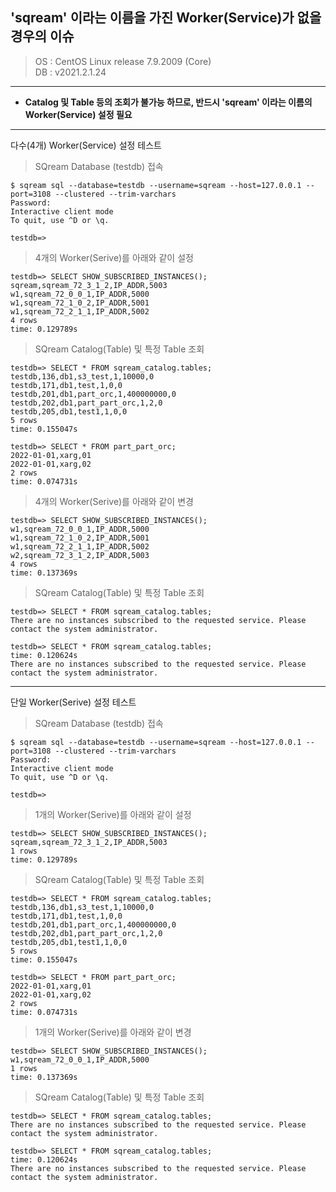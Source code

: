 'sqream' 이라는 이름을 가진 Worker(Service)가 없을 경우의 이슈
---

>OS : CentOS Linux release 7.9.2009 (Core)<br>
DB : v2021.2.1.24

* * *

* __Catalog 및 Table 등의 조회가 불가능 하므로, 반드시 'sqream' 이라는 이름의 Worker(Service) 설정 필요__

* * *

다수(4개) Worker(Service) 설정 테스트

>SQream Database (testdb) 접속
~~~
$ sqream sql --database=testdb --username=sqream --host=127.0.0.1 --port=3108 --clustered --trim-varchars
Password:
Interactive client mode
To quit, use ^D or \q.

testdb=>
~~~

>4개의 Worker(Serive)를 아래와 같이 설정
~~~
testdb=> SELECT SHOW_SUBSCRIBED_INSTANCES();
sqream,sqream_72_3_1_2,IP_ADDR,5003
w1,sqream_72_0_0_1,IP_ADDR,5000
w1,sqream_72_1_0_2,IP_ADDR,5001
w1,sqream_72_2_1_1,IP_ADDR,5002
4 rows
time: 0.129789s
~~~

>SQream Catalog(Table) 및 특정 Table 조회
~~~
testdb=> SELECT * FROM sqream_catalog.tables;
testdb,136,db1,s3_test,1,10000,0
testdb,171,db1,test,1,0,0
testdb,201,db1,part_orc,1,400000000,0
testdb,202,db1,part_part_orc,1,2,0
testdb,205,db1,test1,1,0,0
5 rows
time: 0.155047s

testdb=> SELECT * FROM part_part_orc;
2022-01-01,xarg,01
2022-01-01,xarg,02
2 rows
time: 0.074731s
~~~

>4개의 Worker(Serive)를 아래와 같이 변경
~~~
testdb=> SELECT SHOW_SUBSCRIBED_INSTANCES();
w1,sqream_72_0_0_1,IP_ADDR,5000
w1,sqream_72_1_0_2,IP_ADDR,5001
w1,sqream_72_2_1_1,IP_ADDR,5002
w2,sqream_72_3_1_2,IP_ADDR,5003
4 rows
time: 0.137369s
~~~

>SQream Catalog(Table) 및 특정 Table 조회
~~~
testdb=> SELECT * FROM sqream_catalog.tables;
There are no instances subscribed to the requested service. Please contact the system administrator.

testdb=> SELECT * FROM sqream_catalog.tables;
time: 0.120624s
There are no instances subscribed to the requested service. Please contact the system administrator.
~~~

* * *

단일 Worker(Serive) 설정 테스트

>SQream Database (testdb) 접속
~~~
$ sqream sql --database=testdb --username=sqream --host=127.0.0.1 --port=3108 --clustered --trim-varchars
Password:
Interactive client mode
To quit, use ^D or \q.

testdb=>
~~~

>1개의 Worker(Serive)를 아래와 같이 설정
~~~
testdb=> SELECT SHOW_SUBSCRIBED_INSTANCES();
sqream,sqream_72_3_1_2,IP_ADDR,5003
1 rows
time: 0.129789s
~~~

>SQream Catalog(Table) 및 특정 Table 조회
~~~
testdb=> SELECT * FROM sqream_catalog.tables;
testdb,136,db1,s3_test,1,10000,0
testdb,171,db1,test,1,0,0
testdb,201,db1,part_orc,1,400000000,0
testdb,202,db1,part_part_orc,1,2,0
testdb,205,db1,test1,1,0,0
5 rows
time: 0.155047s

testdb=> SELECT * FROM part_part_orc;
2022-01-01,xarg,01
2022-01-01,xarg,02
2 rows
time: 0.074731s
~~~

>1개의 Worker(Serive)를 아래와 같이 변경
~~~
testdb=> SELECT SHOW_SUBSCRIBED_INSTANCES();
w1,sqream_72_0_0_1,IP_ADDR,5000
1 rows
time: 0.137369s
~~~

>SQream Catalog(Table) 및 특정 Table 조회
~~~
testdb=> SELECT * FROM sqream_catalog.tables;
There are no instances subscribed to the requested service. Please contact the system administrator.

testdb=> SELECT * FROM sqream_catalog.tables;
time: 0.120624s
There are no instances subscribed to the requested service. Please contact the system administrator.
~~~
